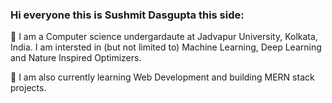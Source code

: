 ### Hi everyone this is Sushmit Dasgupta this side:
<!--
**sushmit14/sushmit14** is a ✨ _special_ ✨ repository because its `README.md` (this file) appears on your GitHub profile.

Here are some ideas to get you started:

- 
- 🤔 I’m looking for help with ...
- 💬 Ask me about ...
- 📫 How to reach me: ...
- 😄 Pronouns: ...
- ⚡ Fun fact: ...
-->
🔭 I am a Computer science undergardaute at Jadvapur University, Kolkata, India. I am intersted in (but not limited to) Machine Learning, Deep Learning and Nature Inspired Optimizers. 

🌱 I am also currently learning Web Development and building MERN stack projects.
